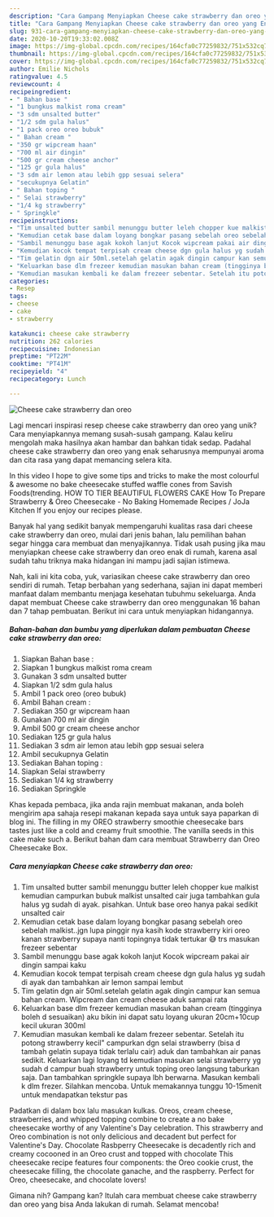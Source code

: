 ```yaml
---
description: "Cara Gampang Menyiapkan Cheese cake strawberry dan oreo yang Enak"
title: "Cara Gampang Menyiapkan Cheese cake strawberry dan oreo yang Enak"
slug: 931-cara-gampang-menyiapkan-cheese-cake-strawberry-dan-oreo-yang-enak
date: 2020-10-20T19:33:02.008Z
image: https://img-global.cpcdn.com/recipes/164cfa0c77259832/751x532cq70/cheese-cake-strawberry-dan-oreo-foto-resep-utama.jpg
thumbnail: https://img-global.cpcdn.com/recipes/164cfa0c77259832/751x532cq70/cheese-cake-strawberry-dan-oreo-foto-resep-utama.jpg
cover: https://img-global.cpcdn.com/recipes/164cfa0c77259832/751x532cq70/cheese-cake-strawberry-dan-oreo-foto-resep-utama.jpg
author: Emilie Nichols
ratingvalue: 4.5
reviewcount: 4
recipeingredient:
- " Bahan base "
- "1 bungkus malkist roma cream"
- "3 sdm unsalted butter"
- "1/2 sdm gula halus"
- "1 pack oreo oreo bubuk"
- " Bahan cream "
- "350 gr wipcream haan"
- "700 ml air dingin"
- "500 gr cream cheese anchor"
- "125 gr gula halus"
- "3 sdm air lemon atau lebih gpp sesuai selera"
- "secukupnya Gelatin"
- " Bahan toping "
- " Selai strawberry"
- "1/4 kg strawberry"
- " Springkle"
recipeinstructions:
- "Tim unsalted butter sambil menunggu butter leleh chopper kue malkist kemudian campurkan bubuk malkist unsalted cair juga tambahkan gula halus yg sudah di ayak. pisahkan. Untuk base oreo hanya pakai sedikit unsalted cair"
- "Kemudian cetak base dalam loyang bongkar pasang sebelah oreo sebelah malkist..jgn lupa pinggir nya kasih kode strawberry kiri oreo kanan strawberry supaya nanti topingnya tidak tertukar 😅 trs masukan frezeer sebentar"
- "Sambil menunggu base agak kokoh lanjut Kocok wipcream pakai air dingin sampai kaku"
- "Kemudian kocok tempat terpisah cream cheese dgn gula halus yg sudah di ayak dan tambahkan air lemon sampai lembut"
- "Tim gelatin dgn air 50ml.setelah gelatin agak dingin campur kan semua bahan cream. Wipcream dan cream cheese aduk sampai rata"
- "Keluarkan base dlm frezeer kemudian masukan bahan cream (tingginya boleh d sesuaikan) aku bikin ini dapat satu loyang ukuran 20cm+10cup kecil ukuran 300ml"
- "Kemudian masukan kembali ke dalam frezeer sebentar. Setelah itu potong strawberry kecil&#34; campurkan dgn selai strawberry (bisa d tambah gelatin supaya tidak terlalu cair) aduk dan tambahkan air panas sedikit. Keluarkan lagi loyang td kemudian masukan selai strawberry yg sudah d campur buah strawberry untuk toping oreo langsung taburkan saja. Dan tambahkan springkle supaya lbh berwarna. Masukan kembali k dlm frezer. Silahkan mencoba. Untuk memakannya tunggu 10-15menit untuk mendapatkan tekstur pas"
categories:
- Resep
tags:
- cheese
- cake
- strawberry

katakunci: cheese cake strawberry 
nutrition: 262 calories
recipecuisine: Indonesian
preptime: "PT22M"
cooktime: "PT41M"
recipeyield: "4"
recipecategory: Lunch

---
```



![Cheese cake strawberry dan oreo](https://img-global.cpcdn.com/recipes/164cfa0c77259832/751x532cq70/cheese-cake-strawberry-dan-oreo-foto-resep-utama.jpg)

Lagi mencari inspirasi resep cheese cake strawberry dan oreo yang unik? Cara menyiapkannya memang susah-susah gampang. Kalau keliru mengolah maka hasilnya akan hambar dan bahkan tidak sedap. Padahal cheese cake strawberry dan oreo yang enak seharusnya mempunyai aroma dan cita rasa yang dapat memancing selera kita.

In this video I hope to give some tips and tricks to make the most colourful &amp; awesome no bake cheesecake stuffed waffle cones from Savish Foods(trending. HOW TO TIER BEAUTIFUL FLOWERS CAKE How To Prepare Strawberry &amp; Oreo Cheesecake - No Baking Homemade Recipes / JoJa Kitchen If you enjoy our recipes please.

Banyak hal yang sedikit banyak mempengaruhi kualitas rasa dari cheese cake strawberry dan oreo, mulai dari jenis bahan, lalu pemilihan bahan segar hingga cara membuat dan menyajikannya. Tidak usah pusing jika mau menyiapkan cheese cake strawberry dan oreo enak di rumah, karena asal sudah tahu triknya maka hidangan ini mampu jadi sajian istimewa.


Nah, kali ini kita coba, yuk, variasikan cheese cake strawberry dan oreo sendiri di rumah. Tetap berbahan yang sederhana, sajian ini dapat memberi manfaat dalam membantu menjaga kesehatan tubuhmu sekeluarga. Anda dapat membuat Cheese cake strawberry dan oreo menggunakan 16 bahan dan 7 tahap pembuatan. Berikut ini cara untuk menyiapkan hidangannya.

<!--inarticleads1-->

##### Bahan-bahan dan bumbu yang diperlukan dalam pembuatan Cheese cake strawberry dan oreo:

1. Siapkan  Bahan base :
1. Siapkan 1 bungkus malkist roma cream
1. Gunakan 3 sdm unsalted butter
1. Siapkan 1/2 sdm gula halus
1. Ambil 1 pack oreo (oreo bubuk)
1. Ambil  Bahan cream :
1. Sediakan 350 gr wipcream haan
1. Gunakan 700 ml air dingin
1. Ambil 500 gr cream cheese anchor
1. Sediakan 125 gr gula halus
1. Sediakan 3 sdm air lemon atau lebih gpp sesuai selera
1. Ambil secukupnya Gelatin
1. Sediakan  Bahan toping :
1. Siapkan  Selai strawberry
1. Sediakan 1/4 kg strawberry
1. Sediakan  Springkle


Khas kepada pembaca, jika anda rajin membuat makanan, anda boleh mengirim apa sahaja resepi makanan kepada saya untuk saya paparkan di blog ini. The filling in my OREO strawberry smoothie cheesecake bars tastes just like a cold and creamy fruit smoothie. The vanilla seeds in this cake make such a. Berikut bahan dam cara membuat Strawberry dan Oreo Cheesecake Box. 

<!--inarticleads2-->

##### Cara menyiapkan Cheese cake strawberry dan oreo:

1. Tim unsalted butter sambil menunggu butter leleh chopper kue malkist kemudian campurkan bubuk malkist unsalted cair juga tambahkan gula halus yg sudah di ayak. pisahkan. Untuk base oreo hanya pakai sedikit unsalted cair
1. Kemudian cetak base dalam loyang bongkar pasang sebelah oreo sebelah malkist..jgn lupa pinggir nya kasih kode strawberry kiri oreo kanan strawberry supaya nanti topingnya tidak tertukar 😅 trs masukan frezeer sebentar
1. Sambil menunggu base agak kokoh lanjut Kocok wipcream pakai air dingin sampai kaku
1. Kemudian kocok tempat terpisah cream cheese dgn gula halus yg sudah di ayak dan tambahkan air lemon sampai lembut
1. Tim gelatin dgn air 50ml.setelah gelatin agak dingin campur kan semua bahan cream. Wipcream dan cream cheese aduk sampai rata
1. Keluarkan base dlm frezeer kemudian masukan bahan cream (tingginya boleh d sesuaikan) aku bikin ini dapat satu loyang ukuran 20cm+10cup kecil ukuran 300ml
1. Kemudian masukan kembali ke dalam frezeer sebentar. Setelah itu potong strawberry kecil&#34; campurkan dgn selai strawberry (bisa d tambah gelatin supaya tidak terlalu cair) aduk dan tambahkan air panas sedikit. Keluarkan lagi loyang td kemudian masukan selai strawberry yg sudah d campur buah strawberry untuk toping oreo langsung taburkan saja. Dan tambahkan springkle supaya lbh berwarna. Masukan kembali k dlm frezer. Silahkan mencoba. Untuk memakannya tunggu 10-15menit untuk mendapatkan tekstur pas


Padatkan di dalam box lalu masukan kulkas. Oreos, cream cheese, strawberries, and whipped topping combine to create a no bake cheesecake worthy of any Valentine&#39;s Day celebration. This strawberry and Oreo combination is not only delicious and decadent but perfect for Valentine&#39;s Day. Chocolate Rasbperry Cheesecake is decadently rich and creamy cocooned in an Oreo crust and topped with chocolate This cheesecake recipe features four components: the Oreo cookie crust, the cheesecake filling, the chocolate ganache, and the raspberry. Perfect for Oreo, cheesecake, and chocolate lovers! 

Gimana nih? Gampang kan? Itulah cara membuat cheese cake strawberry dan oreo yang bisa Anda lakukan di rumah. Selamat mencoba!

